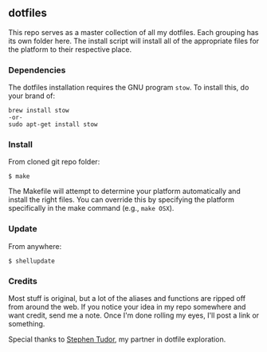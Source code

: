 ## dotfiles ##

This repo serves as a master collection of all my dotfiles. Each grouping has its own folder here. The install script will install all of the appropriate files for the platform to their respective place.

### Dependencies ###

The dotfiles installation requires the GNU program `stow`. To install this, do your brand of:

	brew install stow
	-or-
	sudo apt-get install stow


### Install ###

From cloned git repo folder:

    $ make

The Makefile will attempt to determine your platform automatically and install the right files. You can override this by specifying the platform specifically in the make command (e.g., `make OSX`).

### Update ###

From anywhere:

    $ shellupdate

### Credits ####

Most stuff is original, but a lot of the aliases and functions are ripped off from around the web. If you notice your idea in my repo somewhere and want credit, send me a note. Once I'm done rolling my eyes, I'll post a link or something.

Special thanks to [Stephen Tudor](https://github.com/smt/), my partner in dotfile exploration.
